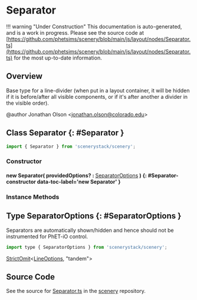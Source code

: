# Separator

!!! warning "Under Construction"
    This documentation is auto-generated, and is a work in progress. Please see the source code at
    [https://github.com/phetsims/scenery/blob/main/js/layout/nodes/Separator.ts](https://github.com/phetsims/scenery/blob/main/js/layout/nodes/Separator.ts) for the most up-to-date information.

## Overview

Base type for a line-divider (when put in a layout container, it will be hidden if it is before/after all visible
components, or if it's after another a divider in the visible order).

@author Jonathan Olson &lt;jonathan.olson@colorado.edu&gt;

## Class Separator {: #Separator }


```js
import { Separator } from 'scenerystack/scenery';
```
### Constructor

#### new Separator( providedOptions? : <span style="font-weight: 400;">[SeparatorOptions](../scenery/Separator.md#SeparatorOptions)</span> ) {: #Separator-constructor data-toc-label='new Separator' }

### Instance Methods





## Type SeparatorOptions {: #SeparatorOptions }


Separators are automatically shown/hidden and hence should not be instrumented for PhET-iO control.

```js
import type { SeparatorOptions } from 'scenerystack/scenery';
```


[StrictOmit](../phet-core/StrictOmit.md)&lt;[LineOptions](../scenery/Line.md#LineOptions), "tandem"&gt;



## Source Code

See the source for [Separator.ts](https://github.com/phetsims/scenery/blob/main/js/layout/nodes/Separator.ts) in the [scenery](https://github.com/phetsims/scenery) repository.
